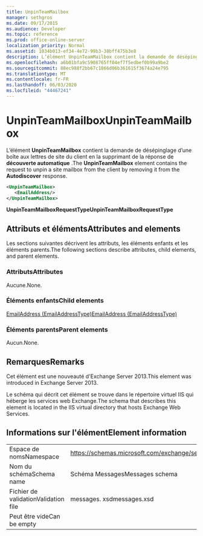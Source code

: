 ```yaml
---
title: UnpinTeamMailbox
manager: sethgros
ms.date: 09/17/2015
ms.audience: Developer
ms.topic: reference
ms.prod: office-online-server
localization_priority: Normal
ms.assetid: 1034b013-ef34-4e72-99b3-38bff475b3e8
description: L’élément UnpinTeamMailbox contient la demande de désépinglage d’une boîte aux lettres de site du client en la supprimant de la réponse de découverte automatique.
ms.openlocfilehash: a6b01bfa9c5908765ff04ef7f5edbef0b99a9be2
ms.sourcegitcommit: 88ec988f2bb67c1866d06b361615f3674a24e795
ms.translationtype: MT
ms.contentlocale: fr-FR
ms.lasthandoff: 06/03/2020
ms.locfileid: "44467241"
---
```

# <a name="unpinteammailbox"></a><span data-ttu-id="f08ef-103">UnpinTeamMailbox</span><span class="sxs-lookup"><span data-stu-id="f08ef-103">UnpinTeamMailbox</span></span>

<span data-ttu-id="f08ef-104">L’élément **UnpinTeamMailbox** contient la demande de désépinglage d’une boîte aux lettres de site du client en la supprimant de la réponse de **découverte automatique** .</span><span class="sxs-lookup"><span data-stu-id="f08ef-104">The **UnpinTeamMailbox** element contains the request to unpin a site mailbox from the client by removing it from the **Autodiscover** response.</span></span> 
  
```XML
<UnpinTeamMailbox>
   <EmailAddress/>
</UnpinTeamMailbox>
```

 <span data-ttu-id="f08ef-105">**UnpinTeamMailboxRequestType**</span><span class="sxs-lookup"><span data-stu-id="f08ef-105">**UnpinTeamMailboxRequestType**</span></span>
## <a name="attributes-and-elements"></a><span data-ttu-id="f08ef-106">Attributs et éléments</span><span class="sxs-lookup"><span data-stu-id="f08ef-106">Attributes and elements</span></span>

<span data-ttu-id="f08ef-107">Les sections suivantes décrivent les attributs, les éléments enfants et les éléments parents.</span><span class="sxs-lookup"><span data-stu-id="f08ef-107">The following sections describe attributes, child elements, and parent elements.</span></span>
  
### <a name="attributes"></a><span data-ttu-id="f08ef-108">Attributs</span><span class="sxs-lookup"><span data-stu-id="f08ef-108">Attributes</span></span>

<span data-ttu-id="f08ef-109">Aucune.</span><span class="sxs-lookup"><span data-stu-id="f08ef-109">None.</span></span>
  
### <a name="child-elements"></a><span data-ttu-id="f08ef-110">Éléments enfants</span><span class="sxs-lookup"><span data-stu-id="f08ef-110">Child elements</span></span>

[<span data-ttu-id="f08ef-111">EmailAddress (EmailAddressType)</span><span class="sxs-lookup"><span data-stu-id="f08ef-111">EmailAddress (EmailAddressType)</span></span>](emailaddress-emailaddresstype.md)
  
### <a name="parent-elements"></a><span data-ttu-id="f08ef-112">Éléments parents</span><span class="sxs-lookup"><span data-stu-id="f08ef-112">Parent elements</span></span>

<span data-ttu-id="f08ef-113">Aucun.</span><span class="sxs-lookup"><span data-stu-id="f08ef-113">None.</span></span>
  
## <a name="remarks"></a><span data-ttu-id="f08ef-114">Remarques</span><span class="sxs-lookup"><span data-stu-id="f08ef-114">Remarks</span></span>

<span data-ttu-id="f08ef-115">Cet élément est une nouveauté d'Exchange Server 2013.</span><span class="sxs-lookup"><span data-stu-id="f08ef-115">This element was introduced in Exchange Server 2013.</span></span>
  
<span data-ttu-id="f08ef-116">Le schéma qui décrit cet élément se trouve dans le répertoire virtuel IIS qui héberge les services web Exchange.</span><span class="sxs-lookup"><span data-stu-id="f08ef-116">The schema that describes this element is located in the IIS virtual directory that hosts Exchange Web Services.</span></span>
  
## <a name="element-information"></a><span data-ttu-id="f08ef-117">Informations sur l'élément</span><span class="sxs-lookup"><span data-stu-id="f08ef-117">Element information</span></span>

|||
|:-----|:-----|
|<span data-ttu-id="f08ef-118">Espace de noms</span><span class="sxs-lookup"><span data-stu-id="f08ef-118">Namespace</span></span>  <br/> |https://schemas.microsoft.com/exchange/services/2006/messages  <br/> |
|<span data-ttu-id="f08ef-119">Nom du schéma</span><span class="sxs-lookup"><span data-stu-id="f08ef-119">Schema name</span></span>  <br/> |<span data-ttu-id="f08ef-120">Schéma Messages</span><span class="sxs-lookup"><span data-stu-id="f08ef-120">Messages schema</span></span>  <br/> |
|<span data-ttu-id="f08ef-121">Fichier de validation</span><span class="sxs-lookup"><span data-stu-id="f08ef-121">Validation file</span></span>  <br/> |<span data-ttu-id="f08ef-122">messages. xsd</span><span class="sxs-lookup"><span data-stu-id="f08ef-122">messages.xsd</span></span>  <br/> |
|<span data-ttu-id="f08ef-123">Peut être vide</span><span class="sxs-lookup"><span data-stu-id="f08ef-123">Can be empty</span></span>  <br/> ||
   

